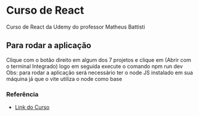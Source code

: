 # Curso de React

Curso de React da Udemy do professor Matheus Battisti

## Para rodar a aplicação
  Clique com o botão direito em algum dos 7 projetos e clique em (Abrir com o terminal Integrado) logo em seguida execute o comando npm run dev
  Obs: para rodar a aplicação será necessário ter o node JS instalado em sua máquina já que o vite utiliza o node como base

### Referência

  - [Link do Curso](https://www.udemy.com/course/react-js-para-iniciantes-com-exercicios-e-projeto/)
    
